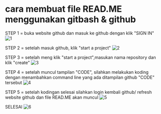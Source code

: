 # cara membuat file READ.ME menggunakan gitbash & github

STEP 1 = buka website github dan masuk ke github dengan klik "SIGN IN"
![1](https://user-images.githubusercontent.com/46701546/51578444-2c8e0500-1ef0-11e9-8b8b-4edd61928812.png)

STEP 2 = setelah masuk github, klik "start a project"
![2](https://user-images.githubusercontent.com/46701546/51578526-71b23700-1ef0-11e9-9d4b-2f68576f9967.png)

STEP 3 = setelah meng klik "start a project",masukan nama repository dan klik "create"
![3](https://user-images.githubusercontent.com/46701546/51578679-f1400600-1ef0-11e9-977b-3553a33b14b5.png)

STEP 4 = setelah muncul tampilan "CODE", silahkan melakukan koding dengan menambahkan command line yang ada ditampilan github "CODE" tersebut
![4](https://user-images.githubusercontent.com/46701546/51578840-87742c00-1ef1-11e9-8009-3fefd57614dd.png)

STEP 5 = setelah kodingan selesai silahkan login kembali github/ refresh website github dan file READ.ME akan muncul
![5](https://user-images.githubusercontent.com/46701546/51579281-faca6d80-1ef2-11e9-906e-d26d9f2df6cc.png)

SELESAI
![6](https://user-images.githubusercontent.com/46701546/51579070-3284e580-1ef2-11e9-9199-ba831ec95982.png)
